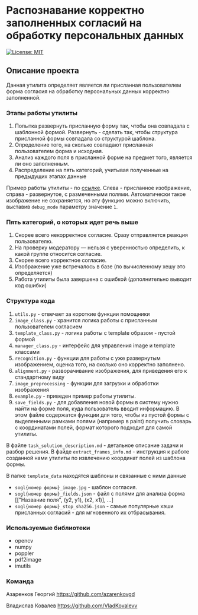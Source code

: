 # Распознавание корректно заполненных согласий на обработку персональных данных 
[![License: MIT](https://img.shields.io/badge/License-MIT-green.svg)](https://opensource.org/licenses/MIT)

## Описание проекта
Данная утилита определяет является ли присланная пользователем форма согласия на обработку персональных данных корректно заполненной.

### Этапы работы утилиты
1. Попытка развернуть присланную форму так, чтобы она совпадала с шаблонной формой. Развернуть - сделать так, чтобы структура присланной формы совпадала со структурой шаблона.
2. Определение того, на сколько совпадают присланная пользователем форма и исходная. 
3. Анализ каждого поля в присланной форме на предмет того, является ли оно заполненным.
4. Распределение на пять категорий, учитывая полученные на предыдущих этапах данные

Пример работы утилиты - по [ссылке](https://drive.google.com/file/d/187Px7BoL1RfYbMym-mltmb_85TO10KSR/view?usp=sharing).
Слева - присланное изображение, справа - развернутое, с размеченными полями. Автоматически такое изображение не сохраняется, 
но эту функцию можно включить, выставив ```debug_mode``` параметру значение ```1```.

### Пять категорий, о которых идет речь выше
1. Скорее всего некорректное согласие. Сразу отправляется реакция пользователю.
2. На проверку модератору — нельзя с уверенностью определить, к какой группе относится согласие.
3. Скорее всего корректное согласие.
4. Изображение уже встречалось в базе (по вычисленному хешу это определяется)
5. Работа утилиты была завершена с ошибкой (дополнительно выводит код ошибки)

### Структура кода
1. ```utils.py``` - отвечает за короткие функции помощники 
2. ```image_class.py``` - хранится логика работы с присланным пользователем согласием
3. ```template_class.py``` - логика работы с template образом - пустой формой
4. ```manager_class.py``` - интерфейс для управления image и template классами
5. ```recognition.py``` - функции для работы с уже развернутым изображением, оценка того, на сколько оно корректно заполнено.
6. ```alignment.py``` - разворачивание изображения, для приведения его к стандартному виду
7. ```image_preprocessing``` - функции для загрузки и обработки изображения
8. ```example.py``` - приведен пример работы утилиты.
9. ```save_fields.py``` - для добавления новой формы в систему нужно найти на форме поля, куда пользователь вводит
информацию. В этом файле содержатся функции для того, чтобы из пустой формы с выделенными рамками
   полями (например в paint) получить словарь с координатами полей, формат которого подходит для самой утилиты.
   

В файле ```task_solution_description.md``` - детальное описание задачи и разбор решения.
В файде ```extract_frames_info.md``` - инструкция к работе созданной нами утилиты по извлечению координат полей из шаблона формы. 

В папке ```template_data``` находятся шаблоны и связанные с ними данные
  - ```sogl{номер формы}_image.jpg``` - шаблон согласия.
  - ```sogl{номер формы}_fields.json``` - файл с полями для анализа форма [["Название поля", (y2, y1), (x2, x1)], ...]
  - ```sogl{номер формы}_stop_sha256.json``` - самые популярные хэши присланных согласий - для мгновенного их отбрасывания.

### Используемые библиотеки
  - opencv
  - numpy
  - poppler
  - pdf2image
  - imutils

### Команда
Азаренков Георгий https://github.com/azarenkovgd

Владислав Ковалев https://github.com/VladKovalevv
